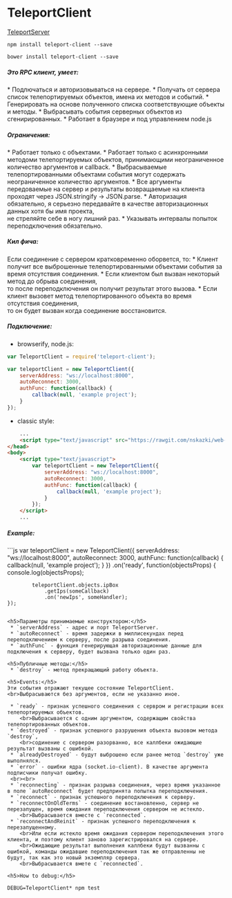 TeleportClient
==============

[TeleportServer](https://github.com/MyNodeComponents/TeleportServer)

```
npm install teleport-client --save
```

```
bower install teleport-client --save
```

<h5>Это RPC клиент, умеет:</h5>
 * Подлючаться и авторизовываться на сервере.
 * Получать от сервера список телепортируемых объектов, имена их методов и событий.
 * Генерировать на основе полученного списка соответствующие объекты и методы.
 * Выбрасывать события серверных объектов из сгенирированных.
 * Работает в браузере и под управлением node.js

<h5>Ограничения:</h5>
 * Работает только с объектами.
 * Работает только с асинхронными методоми телепортируемых объектов, принимающими неограниченное количество аргументов и callback.
 * Выбрасываемые телепортированными объектами события могут содержать неограниченное количество аргументов.
 * Все аргументы передоваемые на сервер и результаты возвращаемые на клиента проходят через JSON.stringify -> JSON.parse.
 * Авторизация обязательно, я серьезно передавайте в качестве авторизационных данных хотя бы имя проекта, 
 	<br>не стреляйте себе в ногу лишний раз.
 * Указывать интервалы попыток переподключения обязательно.

<h5>Кил фича:</h5>
Если соединение с сервером кратковременно оборвется, то:
 * Клиент получит все выброшенные телепортированными объектами события за время отсутствия соединения.
 * Если клиентом был вызван некоторый метод до обрыва соединения, 
 	<br>то после переподключения он получит результат этого вызова.
 * Если клиент вызовет метод телепортированного объекта во время отсутствия соединения, 
 	<br>то он будет вызван когда соединение восстановится.

<h5>Подключение:</h5>

 * browserify, node.js:
```js
var TeleportClient = require('teleport-client');

var teleportClient = new TeleportClient({
	serverAddress: "ws://localhost:8000",
	autoReconnect: 3000,
	authFunc: function(callback) {
		callback(null, 'example project');
	}
});
```

 * classic style:
```html
	...
	<script type="text/javascript" src="https://rawgit.com/nskazki/web-TeleportClient/master/dist/TeleportClient.js"></script>
</head>
<body>
	<script type="text/javascript">
		var teleportClient = new TeleportClient({
			serverAddress: "ws://localhost:8000",
			autoReconnect: 3000,
			authFunc: function(callback) {
				callback(null, 'example project');
			}
		});
	</script>
	...
```

<h5>Example:</h5>
```js
var teleportClient = new TeleportClient({
	serverAddress: "ws://localhost:8000",
	autoReconnect: 3000,
	authFunc: function(callback) {
		callback(null, 'example project');
	}
})
	.on('ready', function(objectsProps) {
			console.log(objectsProps);

			teleportClient.objects.ipBox
				.getIps(someCallback)
				.on('newIps', someHandler);
	});
```

<h5>Параметры принимаемые конструктором:</h5>
 * `serverAddress` - адрес и порт TeleportServer.
 * `autoReconnect` - время задержки в миллисекундах перед переподключением к серверу, после разрыва соединения.
 * `authFunc` - функция генерирующая авторизационные данные для подключения к серверу, будет вызвана только один раз.

<h5>Публичные методы:</h5>
 * `destroy` - метод прекращающий работу объекта.

<h5>Events:</h5>
Эти события отражают текущее состояние TeleportClient.
<br>Выбрасываются без аргументов, если не указанно иное.

 * `ready` - признак успешного соединения с сервром и регистрации всех телепортируемых объектов.
 	<br>Выбрасывается с одним аргументом, содержащим свойства телепортированных объектов.
 * `destroyed` - признак успешного разрушения объекта вызовом метода `destroy`, 
 	<br>содинение с сервером разорванно, все каллбеки ожидающие результат вызваны с ошибкой.
 * `alreadyDestroyed` - будут выброшено если ранее метод `destroy` уже выполнялся.
 * `error` - ошибки ядра (socket.io-client). В качестве аргумента подписчики получат ошибку.
 <br><br>
 * `reconnecting` - признак разрыва соединения, через время указанное в поле `autoReconnect` будет предпринята попытка переподключения.
 * `reconnect` - признак успешного переподключения к серверу.
 * `reconnectOnOldTerms` - соединение востановленно, сервер не перезапущен, время ожидания переподключения сервером не истекло.
 	<br>Выбрасывается вместе с `reconnected`. 
 * `reconnectAndReinit` - признак успешного переподключения к перезапущенному.
 	<br>Или если истекло время ожидания сервером переподключения этого клиента, и поэтому клиент заново зарегистрировался на сервере.
 	<br>Ожидающие результат выполнения каллбеки будут вызванны с ошибкой, команды ожидавшие переподключения так же отправленны не будут, так как это новый экземпляр сервера.
 	<br>Выбрасывается вмете с `reconnected`.

<h5>How to debug:</h5>

DEBUG=TeleportClient* npm test